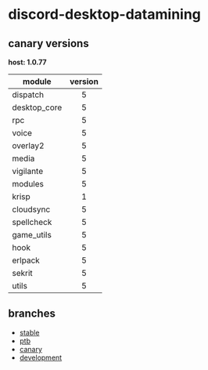 # discord-desktop-datamining

## canary versions

**host: 1.0.77**

| module | version |
| ------ | :-----: |
| dispatch | 5 |
| desktop_core | 5 |
| rpc | 5 |
| voice | 5 |
| overlay2 | 5 |
| media | 5 |
| vigilante | 5 |
| modules | 5 |
| krisp | 1 |
| cloudsync | 5 |
| spellcheck | 5 |
| game_utils | 5 |
| hook | 5 |
| erlpack | 5 |
| sekrit | 5 |
| utils | 5 |

## branches

- [stable](https://github.com/OpenAsar/discord-desktop-datamining/tree/stable)
- [ptb](https://github.com/OpenAsar/discord-desktop-datamining/tree/ptb)
- [canary](https://github.com/OpenAsar/discord-desktop-datamining/tree/canary)
- [development](https://github.com/OpenAsar/discord-desktop-datamining/tree/development)